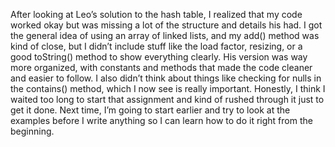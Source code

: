 After looking at Leo’s solution to the hash table, I realized that my code worked okay but was missing a lot of the structure and details his had. I got the general idea of using an array of linked lists, and my add() method was kind of close, but I didn’t include stuff like the load factor, resizing, or a good toString() method to show everything clearly. His version was way more organized, with constants and methods that made the code cleaner and easier to follow. I also didn’t think about things like checking for nulls in the contains() method, which I now see is really important. Honestly, I think I waited too long to start that assignment and kind of rushed through it just to get it done. Next time, I’m going to start earlier and try to look at the examples before I write anything so I can learn how to do it right from the beginning.









